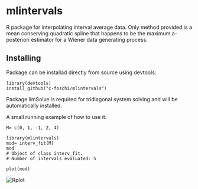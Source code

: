 # mlintervals
R package for interpolating interval average data. Only method provided is a mean conserving quadratic spline that happens to be the maximum a-posteriori estimator for a Wiener data generating process.

## Installing
Package can be installad directly from source using devtools:

```
library(devtools)
install_github("c-foschi/mlintervals")
```

Package limSolve is required for tridiagonal system solving and will be automatically installed.

A small running example of how to use it:

```
M= c(0, 1, -1, 2, 4)

library(mlintervals)
mod= interv_fit(M)
mod
# Object of class interv_fit.
# Number of intervals evaluated: 5

plot(mod)
```
![Rplot](https://user-images.githubusercontent.com/39349171/84865661-e56e5a00-b078-11ea-8187-7a4c495c8538.png)

